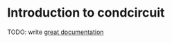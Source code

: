 # Introduction to condcircuit

TODO: write [great documentation](http://jacobian.org/writing/what-to-write/)
